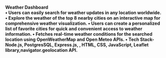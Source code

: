 <b> Weather Dashboard <b>
<br> 
• Users can easily search for weather updates in any location worldwide.
• Explore the weather of the top 8 nearby cities on an interactive map for comprehensive weather visualization.
• Users can create a personalized list of favorite cities for quick and convenient access to weather information.
• Fetches real-time weather conditions for the searched location using OpenWeatherMap and Open Meteo APIs.
• Tech Stack- Node.js, PostgresSQL, Express.js, , HTML, CSS, JavaScript, Leaflet
   library,navigator.geolocation API.
